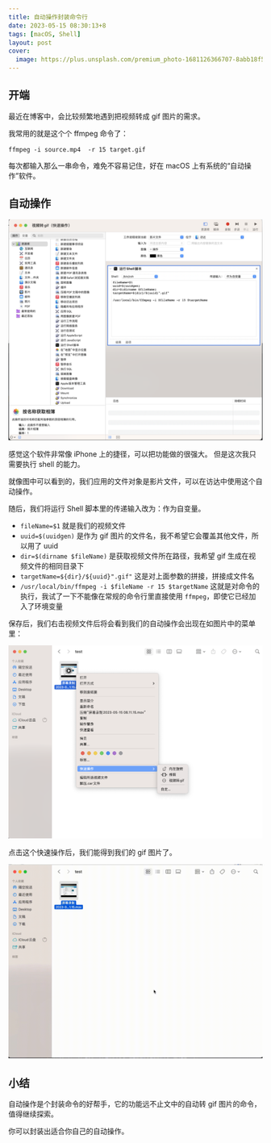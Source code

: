 ```yaml
---
title: 自动操作封装命令行
date: 2023-05-15 08:30:13+8
tags: [macOS, Shell]
layout: post
cover:
  image: https://plus.unsplash.com/premium_photo-1681126366707-8abb18f5ec5a?ixlib=rb-4.0.3&ixid=MnwxMjA3fDB8MHxwaG90by1wYWdlfHx8fGVufDB8fHx8&auto=format&fit=crop&w=3432&q=80
---
```


## 开端

最近在博客中，会比较频繁地遇到把视频转成 gif 图片的需求。

我常用的就是这个个 ffmpeg 命令了：

```shell
ffmpeg -i source.mp4  -r 15 target.gif
```

每次都输入那么一串命令，难免不容易记住，好在 macOS 上有系统的“自动操作”软件。


## 自动操作

![](/resources/2023-05/08.png)

感觉这个软件非常像 iPhone 上的捷径，可以把功能做的很强大。 但是这次我只需要执行 shell 的能力。

就像图中可以看到的，我们应用的文件对象是影片文件，可以在访达中使用这个自动操作。

随后，我们将运行 Shell 脚本里的传递输入改为：作为自变量。

- `fileName=$1` 就是我们的视频文件
- `uuid=$(uuidgen)` 是作为 gif 图片的文件名，我不希望它会覆盖其他文件，所以用了 uuid
- `dir=$(dirname $fileName)` 是获取视频文件所在路径，我希望 gif 生成在视频文件的相同目录下
- `targetName=${dir}/${uuid}".gif"` 这是对上面参数的拼接，拼接成文件名
- `/usr/local/bin/ffmpeg -i $fileName -r 15 $targetName` 这就是对命令的执行，我试了一下不能像在常规的命令行里直接使用 `ffmpeg`，即使它已经加入了环境变量

保存后，我们右击视频文件后将会看到我们的自动操作会出现在如图片中的菜单里：

![](/resources/2023-05/09.png)

点击这个快速操作后，我们能得到我们的 gif 图片了。

![](/resources/2023-05/10.gif)


## 小结

自动操作是个封装命令的好帮手，它的功能远不止文中的自动转 gif 图片的命令，值得继续探索。

你可以封装出适合你自己的自动操作。
